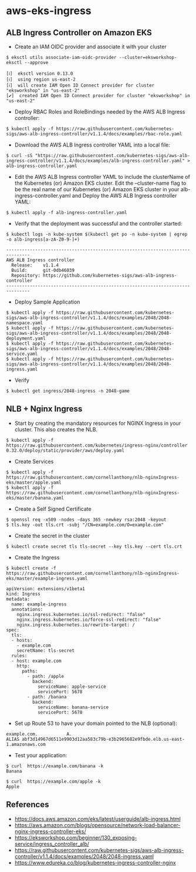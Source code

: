 # aws-eks-ingress

## ALB Ingress Controller on Amazon EKS

- Create an IAM OIDC provider and associate it with your cluster
```
$ eksctl utils associate-iam-oidc-provider --cluster=eksworkshop-eksctl --approve
```
```
[ℹ]  eksctl version 0.13.0
[ℹ]  using region us-east-2
[ℹ]  will create IAM Open ID Connect provider for cluster "eksworkshop" in "us-east-2"
[✔]  created IAM Open ID Connect provider for cluster "eksworkshop" in "us-east-2"
```

- Deploy RBAC Roles and RoleBindings needed by the AWS ALB Ingress controller:
```
$ kubectl apply -f https://raw.githubusercontent.com/kubernetes-sigs/aws-alb-ingress-controller/v1.1.4/docs/examples/rbac-role.yaml
```

- Download the AWS ALB Ingress controller YAML into a local file:
```
$ curl -sS "https://raw.githubusercontent.com/kubernetes-sigs/aws-alb-ingress-controller/v1.1.4/docs/examples/alb-ingress-controller.yaml" > alb-ingress-controller.yaml
```

- Edit the AWS ALB Ingress controller YAML to include the clusterName of the Kubernetes (or) Amazon EKS cluster. Edit the –cluster-name flag to be the real name of our Kubernetes (or) Amazon EKS cluster in your alb-ingress-controller.yaml and Deploy the AWS ALB Ingress controller YAML:
```
$ kubectl apply -f alb-ingress-controller.yaml
```

- Verify that the deployment was successful and the controller started:
```
$ kubectl logs -n kube-system $(kubectl get po -n kube-system | egrep -o alb-ingress[a-zA-Z0-9-]+)
```
```
-------------------------------------------------------------------------------
AWS ALB Ingress controller
  Release:    v1.1.4
  Build:      git-0db46039
  Repository: https://github.com/kubernetes-sigs/aws-alb-ingress-controller
-------------------------------------------------------------------------------
```

- Deploy Sample Application
```
$ kubectl apply -f https://raw.githubusercontent.com/kubernetes-sigs/aws-alb-ingress-controller/v1.1.4/docs/examples/2048/2048-namespace.yaml
$ kubectl apply -f https://raw.githubusercontent.com/kubernetes-sigs/aws-alb-ingress-controller/v1.1.4/docs/examples/2048/2048-deployment.yaml
$ kubectl apply -f https://raw.githubusercontent.com/kubernetes-sigs/aws-alb-ingress-controller/v1.1.4/docs/examples/2048/2048-service.yaml
$ kubectl apply -f https://raw.githubusercontent.com/kubernetes-sigs/aws-alb-ingress-controller/v1.1.4/docs/examples/2048/2048-ingress.yaml
```

- Verify
```
$ kubectl get ingress/2048-ingress -n 2048-game
```

## NLB + Nginx Ingress
- Start by creating the mandatory resources for NGINX Ingress in your cluster. This also creates the NLB.
```
$ kubectl apply -f https://raw.githubusercontent.com/kubernetes/ingress-nginx/controller 0.32.0/deploy/static/provider/aws/deploy.yaml
```

- Create Services
```
$ kubectl apply -f https://raw.githubusercontent.com/cornellanthony/nlb-nginxIngress-eks/master/apple.yaml 
$ kubectl apply -f https://raw.githubusercontent.com/cornellanthony/nlb-nginxIngress-eks/master/banana.yaml
```

- Create a Self Signed Certificate
```
$ openssl req -x509 -nodes -days 365 -newkey rsa:2048 -keyout 
$ tls.key -out tls.crt -subj "/CN=example.com/O=example.com"
```

- Create the secret in the cluster
```
$ kubectl create secret tls tls-secret --key tls.key --cert tls.crt
```

- Create the Ingress
```
$ kubectl create -f https://raw.githubusercontent.com/cornellanthony/nlb-nginxIngress-eks/master/example-ingress.yaml
```
```
apiVersion: extensions/v1beta1
kind: Ingress
metadata:
  name: example-ingress
  annotations:
    nginx.ingress.kubernetes.io/ssl-redirect: "false"
    nginx.ingress.kubernetes.io/force-ssl-redirect: "false"
    nginx.ingress.kubernetes.io/rewrite-target: /
spec:
  tls:
  - hosts:
    - example.com
    secretName: tls-secret
  rules:
  - host: example.com
    http:
      paths:
        - path: /apple
          backend:
            serviceName: apple-service
            servicePort: 5678
        - path: /banana
          backend:
            serviceName: banana-service
            servicePort: 5678
```

- Set up Route 53 to have your domain pointed to the NLB (optional):
```
example.com.           A.    
ALIAS abf3d14967d6511e9903d12aa583c79b-e3b2965682e9fbde.elb.us-east-1.amazonaws.com
```

- Test your application:
```
$ curl  https://example.com/banana -k
Banana
 
$ curl  https://example.com/apple -k
Apple
```

## References
- https://docs.aws.amazon.com/eks/latest/userguide/alb-ingress.html
- https://aws.amazon.com/blogs/opensource/network-load-balancer-nginx-ingress-controller-eks/
- https://eksworkshop.com/beginner/130_exposing-service/ingress_controller_alb/
- https://raw.githubusercontent.com/kubernetes-sigs/aws-alb-ingress-controller/v1.1.4/docs/examples/2048/2048-ingress.yaml
- https://www.edureka.co/blog/kubernetes-ingress-controller-nginx
